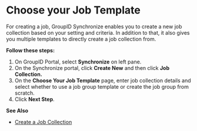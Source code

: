 # Choose your Job Template

For creating a job, GroupID Synchronize enables you to create a new job collection based on your
setting and criteria. In addition to that, it also gives you multiple templates to directly create a
job collection from.

**Follow these steps:**

1. On GroupID Portal, select **Synchronize** on left pane.
2. On the Synchronize portal, click **Create New** and then click **Job Collection.**
3. On the **Choose Your Job Template** page, enter job collection details and select whether to use
   a job group template or create the job group from scratch.
4. Click **Next Step**.

**See Also**

- [Create a Job Collection ](/docs/groupid/11.0/groupid/portal/synchronize/collection/create.md)
